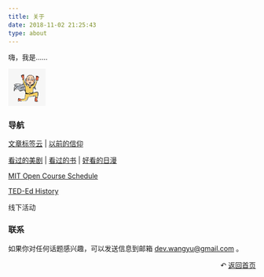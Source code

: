 ```yaml
---
title: 关于
date: 2018-11-02 21:25:43
type: about
---
```


嗨，我是……

<img src="img/avatar.jpg" 
  width="15%" 
  style="margin-left:0;" 
  class="no-shadow">

### 导航

[文章标签云](/tags) | [以前的信仰](/pages/said-before)

[看过的美剧](/pages/tv-us)
| [看过的书](/pages/books-read)
| [好看的日漫](/pages/tv-jp)

[MIT Open Course Schedule](/pages/mit-open-course-schedule)

[TED-Ed History](/pages/ted-ed-history)

线下活动

### 联系

如果你对任何话题感兴趣，可以发送信息到邮箱 dev.wangyu@gmail.com 。

<div style="text-align: right;">
  ↶ <a href="/">返回首页</a>
</div>
